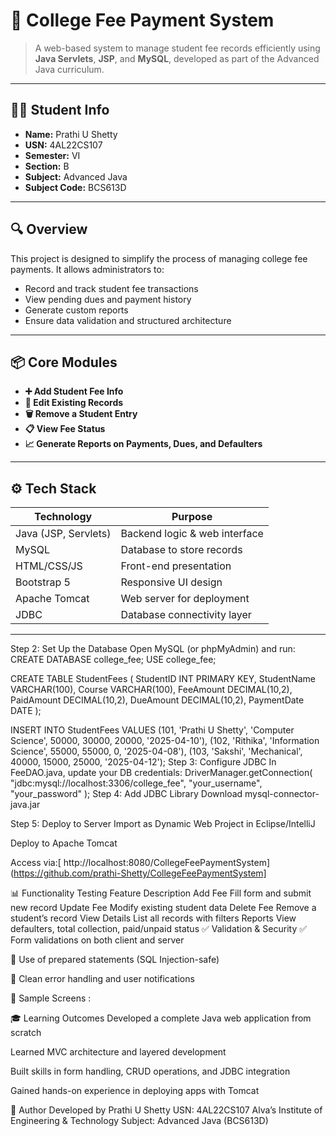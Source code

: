 # 🏫 College Fee Payment System

> A web-based system to manage student fee records efficiently using **Java Servlets**, **JSP**, and **MySQL**, developed as part of the Advanced Java curriculum.

---

## 👩‍💻 Student Info

- **Name:** Prathi U Shetty  
- **USN:** 4AL22CS107  
- **Semester:** VI  
- **Section:** B
- **Subject:** Advanced Java  
- **Subject Code:** BCS613D

---

## 🔍 Overview

This project is designed to simplify the process of managing college fee payments. It allows administrators to:

- Record and track student fee transactions
- View pending dues and payment history
- Generate custom reports
- Ensure data validation and structured architecture

---

## 📦 Core Modules

- **➕ Add Student Fee Info**  
- **🔄 Edit Existing Records**  
- **🗑️ Remove a Student Entry**  
- **📋 View Fee Status**  
- **📈 Generate Reports on Payments, Dues, and Defaulters**

---

## ⚙️ Tech Stack

| Technology     | Purpose                        |
|----------------|--------------------------------|
| Java (JSP, Servlets) | Backend logic & web interface |
| MySQL          | Database to store records      |
| HTML/CSS/JS    | Front-end presentation         |
| Bootstrap 5    | Responsive UI design           |
| Apache Tomcat  | Web server for deployment      |
| JDBC           | Database connectivity layer    |

---

Step 2: Set Up the Database
Open MySQL (or phpMyAdmin) and run:
CREATE DATABASE college_fee;
USE college_fee;

CREATE TABLE StudentFees (
    StudentID INT PRIMARY KEY,
    StudentName VARCHAR(100),
    Course VARCHAR(100),
    FeeAmount DECIMAL(10,2),
    PaidAmount DECIMAL(10,2),
    DueAmount DECIMAL(10,2),
    PaymentDate DATE
);

INSERT INTO StudentFees VALUES 
(101, 'Prathi U Shetty', 'Computer Science', 50000, 30000, 20000, '2025-04-10'),
(102, 'Rithika', 'Information Science', 55000, 55000, 0, '2025-04-08'),
(103, 'Sakshi', 'Mechanical', 40000, 15000, 25000, '2025-04-12');
Step 3: Configure JDBC
In FeeDAO.java, update your DB credentials:
DriverManager.getConnection(
    "jdbc:mysql://localhost:3306/college_fee", 
    "your_username", 
    "your_password"
);
Step 4: Add JDBC Library
Download mysql-connector-java.jar

Step 5: Deploy to Server
Import as Dynamic Web Project in Eclipse/IntelliJ

Deploy to Apache Tomcat

Access via:[ http://localhost:8080/CollegeFeePaymentSystem](https://github.com/prathi-Shetty/CollegeFeePaymentSystem]


📊 Functionality Testing
Feature	Description
Add Fee	Fill form and submit new record
Update Fee	Modify existing student data
Delete Fee	Remove a student’s record
View Details	List all records with filters
Reports	View defaulters, total collection, paid/unpaid status
✅ Validation & Security
✅ Form validations on both client and server

🔐 Use of prepared statements (SQL Injection-safe)

🔁 Clean error handling and user notifications

🧪 Sample Screens : 


🎓 Learning Outcomes
Developed a complete Java web application from scratch

Learned MVC architecture and layered development

Built skills in form handling, CRUD operations, and JDBC integration

Gained hands-on experience in deploying apps with Tomcat

👤 Author
Developed by Prathi U Shetty
USN: 4AL22CS107
Alva’s Institute of Engineering & Technology
Subject: Advanced Java (BCS613D)
